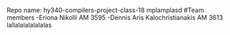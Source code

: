 Repo name: hy340-compilers-project-class-18
mplamplasd
#Team members
-Eriona Nikolli AM 3595
-Dennis Aris Kalochristianakis AM 3613
lallalalalalalalas